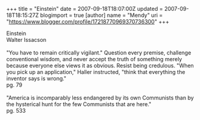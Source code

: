 +++
title = "Einstein"
date = 2007-09-18T18:07:00Z
updated = 2007-09-18T18:15:27Z
blogimport = true 
[author]
	name = "Mendy"
	uri = "https://www.blogger.com/profile/17218770969370736300"
+++

Einstein<br />Walter Issacson<br /><br />"You have to remain critically vigilant." Question every premise, challenge conventional wisdom, and never accept the truth of something merely because everyone else views it as obvious. Resist being credulous. "When you pick up an application," Haller instructed, "think that everything the inventor says is wrong."<br />pg. 79<br /><br />"America is incomparably less endangered by its own Communists than by the hysterical hunt for the few Communists that are here."<br />pg. 533
